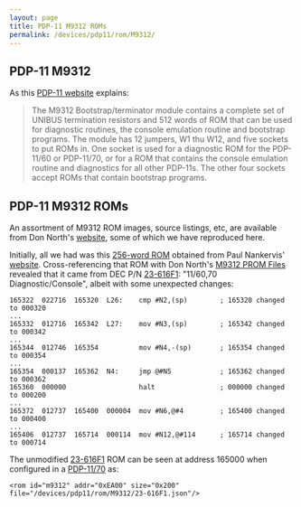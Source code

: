 ```yaml
---
layout: page
title: PDP-11 M9312 ROMs
permalink: /devices/pdp11/rom/M9312/
---
```


PDP-11 M9312
------------

As this [PDP-11 website](http://www.pdp-11.nl/pdp11-34a/cpu/options/bootstrap-info.html) explains:

> The M9312 Bootstrap/terminator module contains a complete set of UNIBUS termination resistors and 512 words of ROM that can
be used for diagnostic routines, the console emulation routine and bootstrap programs. The module has 12 jumpers, W1 thu W12,
and five sockets to put ROMs in. One socket is used for a diagnostic ROM for the PDP-11/60 or PDP-11/70, or for a ROM that
contains the console emulation routine and diagnostics for all other PDP-11s. The other four sockets accept ROMs that contain
bootstrap programs.

PDP-11 M9312 ROMs
-----------------

An assortment of M9312 ROM images, source listings, etc, are available from Don North's [website](http://www.ak6dn.com/PDP-11/M9312/),
some of which we have reproduced here.

Initially, all we had was this [256-word ROM](M9312.json) obtained from Paul Nankervis' [website](http://skn.noip.me/pdp11/iopage.js).
Cross-referencing that ROM with Don North's [M9312 PROM Files](http://www.ak6dn.com/PDP-11/M9312/) revealed that it came from
DEC P/N [23-616F1](23-616F1.txt): "11/60,70 Diagnostic/Console", albeit with some unexpected changes:

	165322  022716  165320  L26:    cmp #N2,(sp)        ; 165320 changed to 000320
	...
	165332  012716  165342  L27:    mov #N3,(sp)        ; 165342 changed to 000342
	...
	165344  012746  165354          mov #N4,-(sp)       ; 165354 changed to 000354
	...
	165354  000137  165362  N4:     jmp @#N5            ; 165362 changed to 000362
	165360  000000                  halt                ; 000000 changed to 000200
	...
	165372  012737  165400  000004  mov #N6,@#4         ; 165400 changed to 000400
	...
	165406  012737  165714  000114  mov #N12,@#114      ; 165714 changed to 000714

The unmodified [23-616F1](23-616F1.json) ROM can be seen at address 165000 when configured in a
[PDP-11/70](/devices/pdp11/machine/1170/panel/debugger/) as:

	<rom id="m9312" addr="0xEA00" size="0x200" file="/devices/pdp11/rom/M9312/23-616F1.json"/>
